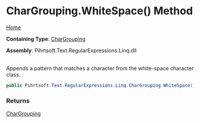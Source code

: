 # CharGrouping\.WhiteSpace\(\) Method

[Home](../../../../../../README.md)

**Containing Type**: [CharGrouping](../README.md)

**Assembly**: Pihrtsoft\.Text\.RegularExpressions\.Linq\.dll

\
Appends a pattern that matches a character from the white\-space character class\.

```csharp
public Pihrtsoft.Text.RegularExpressions.Linq.CharGrouping WhiteSpace()
```

### Returns

[CharGrouping](../README.md)


